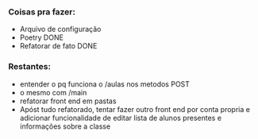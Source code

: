 ### Coisas pra fazer:
- Arquivo de configuração
- Poetry DONE
- Refatorar de fato DONE
 ### Restantes:
- entender o pq funciona o /aulas nos metodos POST
- o mesmo com /main
- refatorar front end em pastas
- Apóst tudo refatorado, tentar fazer outro front end por conta propria e adicionar funcionalidade de editar lista de alunos presentes e informações sobre a classe
